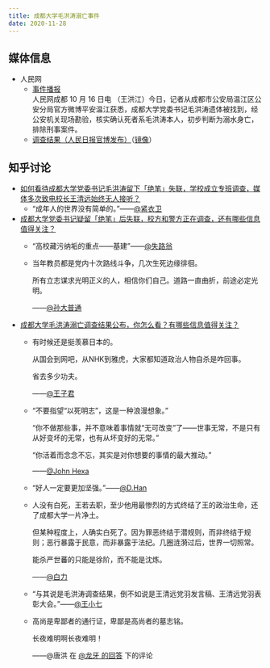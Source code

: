 ```yaml
---
title: 成都大学毛洪涛溺亡事件
date: 2020-11-28
---
```


## 媒体信息

- 人民网
  - [事件播报](http://sc.people.com.cn/n2/2020/1016/c345167-34354559.html)\
    人民网成都 10 月 16 日电 （王洪江）今日，记者从成都市公安局温江区公安分局官方微博平安温江获悉，成都大学党委书记毛洪涛遗体被找到，经公安机关现场勘验，核实确认死者系毛洪涛本人，初步判断为溺水身亡，排除刑事案件。
  - [调查结果（人民日报官博发布）](https://weibo.com/2803301701/JvQeqwx3x)（[镜像](./result.jpg)）

## 知乎讨论

- [如何看待成都大学党委书记毛洪涛留下「绝笔」失联，学校成立专班调查，媒体多次致电校长王清远始终无人接听？](https://www.zhihu.com/question/425750370)
  - “成年人的世界没有简单的。”——[@紧衣卫](https://www.zhihu.com/question/425750370/answer/1525926067)
- [成都大学党委书记疑留「绝笔」后失联，校方和警方正在调查，还有哪些信息值得关注？](https://www.zhihu.com/question/425741510)
  - “高校藏污纳垢的重点——基建”——[@失路翁](https://www.zhihu.com/question/425741510/answer/1525737807)
  - 当年教员都是党内十次路线斗争，几次生死边缘徘徊。

    所有立志谋求光明正义的人，相信你们自己。道路一直曲折，前途必定光明。
    
    ——[@孙大普通](https://www.zhihu.com/question/425741510/answer/1525413122)
- [成都大学毛洪涛溺亡调查结果公布，你怎么看？有哪些信息值得关注？](https://www.zhihu.com/question/432244987)
  - 有时候还是挺羡慕日本的。

    从国会到网吧，从NHK到雅虎，大家都知道政治人物自杀是咋回事。

    省去多少功夫。

    ——[@王子君](https://www.zhihu.com/question/432244987/answer/1598625417)
  - “不要指望“以死明志”，这是一种浪漫想象。”

    “你不做那些事，并不意味着事情就“无可改变”了——世事无常，不是只有从好变坏的无常，也有从坏变好的无常。”

    “你活着而念念不忘，其实是对你想要的事情的最大推动。”

    ——[@John Hexa](https://www.zhihu.com/question/432244987/answer/1599601974)
  - “好人一定要更加坚强。”——[@D.Han](https://www.zhihu.com/question/432244987/answer/1598885669)
  - 人没有白死，王若去职，至少他用最惨烈的方式终结了王的政治生命，还了成都大学一片净土。

    但某种程度上，人确实白死了。因为罪恶终结于潜规则，而非终结于规则；恶行暴露于民意，而非暴露于法纪。几圈涟漪过后，世界一切照常。

    能杀严世蕃的只能是徐阶，而不能是沈炼。

    ——[@白力](https://www.zhihu.com/question/432244987/answer/1599157313)
  - “与其说是毛洪涛调查结果，倒不如说是王清远党羽发言稿、王清远党羽表彰大会。”——[@王小七](https://www.zhihu.com/question/432244987/answer/1598448083)
  - 高尚是卑鄙者的通行证，卑鄙是高尚者的墓志铭。

    长夜难明啊长夜难明！

    ——@唐洪 在 [@龙牙 的回答](https://www.zhihu.com/question/432244987/answer/1598668243) 下的评论
